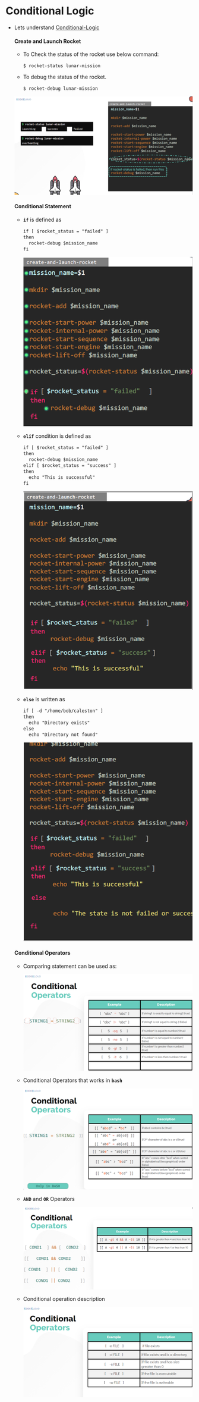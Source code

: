 # Conditional Logic

  - Lets understand [Conditional-Logic](https://kodekloud.com/topic/conditional-logic/)

    #### Create and Launch Rocket

    - To Check the status of the rocket use below command: 

       ```
       $ rocket-status lunar-mission
       ```
    
    - To debug the status of the rocket.

       ```
       $ rocket-debug lunar-mission
       ```

    ![cl](../../images/cl.PNG)

    #### Conditional Statement

    - **`if`** is defined as 
      
      ```
      if [ $rocket_status = "failed" ]
      then
        rocket-debug $mission_name
      fi 
      ```

      ![if](../../images/if.PNG) 

    - **`elif`** condition is defined as

      ```
      if [ $rocket_status = "failed" ]
      then
        rocket-debug $mission_name
      elif [ $rocket_status = "success" ]
      then
        echo "This is successful"
      fi 
      ```

      ![elif](../../images/elif.PNG)

    - **`else`** is written as 

      ```
      if [ -d "/home/bob/caleston" ]
      then
        echo "Directory exists"
      else
        echo "Directory not found"
      ```

      ![el](../../images/el.PNG)

    #### Conditional Operators

    - Comparing statement can be used as:
     
      ![co](../../images/co.PNG)

    
    - Conditional Operators that works in **`bash`**

      ![cb](../../images/cb.PNG)

    
    - **`AND`** and **`OR`** Operators

      ![cond](../../images/cond.PNG)


    - Conditional operation description

      ![cond1](../../images/cond1.PNG)
      
